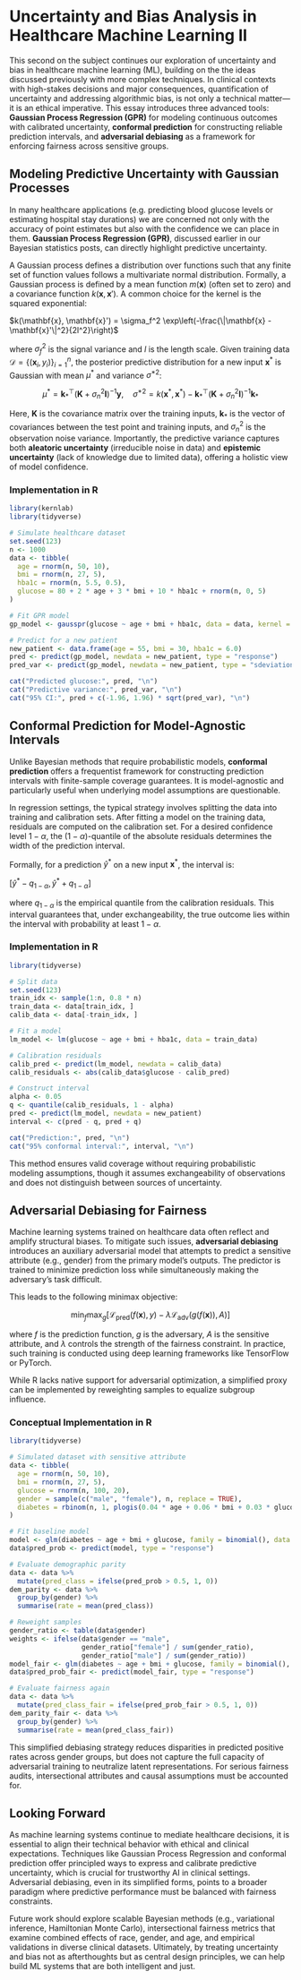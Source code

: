 # Uncertainty and Bias Analysis in Healthcare Machine Learning II

This second on the subject continues our exploration of uncertainty and bias in healthcare machine learning (ML), building on the the ideas discussed previously with more complex techniques. In clinical contexts with high-stakes decisions and major consequences, quantification of uncertainty and addressing algorithmic bias, is not only a technical matter—it is an ethical imperative. This essay introduces three advanced tools: **Gaussian Process Regression (GPR)** for modeling continuous outcomes with calibrated uncertainty, **conformal prediction** for constructing reliable prediction intervals, and **adversarial debiasing** as a framework for enforcing fairness across sensitive groups. 

## Modeling Predictive Uncertainty with Gaussian Processes

In many healthcare applications (e.g. predicting blood glucose levels or estimating hospital stay durations) we are concerned not only with the accuracy of point estimates but also with the confidence we can place in them. **Gaussian Process Regression (GPR)**, discussed earlier in our Bayesian statistics posts, can directly highlight predictive uncertainty.

A Gaussian process defines a distribution over functions such that any finite set of function values follows a multivariate normal distribution. Formally, a Gaussian process is defined by a mean function $m(\mathbf{x})$ (often set to zero) and a covariance function $k(\mathbf{x}, \mathbf{x}')$. A common choice for the kernel is the squared exponential:

$k(\mathbf{x}, \mathbf{x}') = \sigma_f^2 \exp\left(-\frac{\|\mathbf{x} - \mathbf{x}'\|^2}{2l^2}\right)$

where $\sigma_f^2$ is the signal variance and $l$ is the length scale. Given training data $\mathcal{D} = \{(\mathbf{x}_i, y_i)\}_{i=1}^n$, the posterior predictive distribution for a new input $\mathbf{x}^*$ is Gaussian with mean $\mu^*$ and variance $\sigma^{*2}$:

$$
\mu^* = \mathbf{k}_*^\top (\mathbf{K} + \sigma_n^2 \mathbf{I})^{-1} \mathbf{y}, \quad
\sigma^{*2} = k(\mathbf{x}^*, \mathbf{x}^*) - \mathbf{k}_*^\top (\mathbf{K} + \sigma_n^2 \mathbf{I})^{-1} \mathbf{k}_*
$$

Here, $\mathbf{K}$ is the covariance matrix over the training inputs, $\mathbf{k}_*$ is the vector of covariances between the test point and training inputs, and $\sigma_n^2$ is the observation noise variance. Importantly, the predictive variance captures both **aleatoric uncertainty** (irreducible noise in data) and **epistemic uncertainty** (lack of knowledge due to limited data), offering a holistic view of model confidence.


### Implementation in R

```r
library(kernlab)
library(tidyverse)

# Simulate healthcare dataset
set.seed(123)
n <- 1000
data <- tibble(
  age = rnorm(n, 50, 10),
  bmi = rnorm(n, 27, 5),
  hba1c = rnorm(n, 5.5, 0.5),
  glucose = 80 + 2 * age + 3 * bmi + 10 * hba1c + rnorm(n, 0, 5)
)

# Fit GPR model
gp_model <- gausspr(glucose ~ age + bmi + hba1c, data = data, kernel = "rbfdot", var = 0.1)

# Predict for a new patient
new_patient <- data.frame(age = 55, bmi = 30, hba1c = 6.0)
pred <- predict(gp_model, newdata = new_patient, type = "response")
pred_var <- predict(gp_model, newdata = new_patient, type = "sdeviation")^2

cat("Predicted glucose:", pred, "\n")
cat("Predictive variance:", pred_var, "\n")
cat("95% CI:", pred + c(-1.96, 1.96) * sqrt(pred_var), "\n")
```

## Conformal Prediction for Model-Agnostic Intervals

Unlike Bayesian methods that require probabilistic models, **conformal prediction** offers a frequentist framework for constructing prediction intervals with finite-sample coverage guarantees. It is model-agnostic and particularly useful when underlying model assumptions are questionable.

In regression settings, the typical strategy involves splitting the data into training and calibration sets. After fitting a model on the training data, residuals are computed on the calibration set. For a desired confidence level $1 - \alpha$, the $(1 - \alpha)$-quantile of the absolute residuals determines the width of the prediction interval.

Formally, for a prediction $\hat{y}^*$ on a new input $\mathbf{x}^*$, the interval is:

$[\hat{y}^* - q_{1-\alpha}, \hat{y}^* + q_{1-\alpha}]$

where $q_{1-\alpha}$ is the empirical quantile from the calibration residuals. This interval guarantees that, under exchangeability, the true outcome lies within the interval with probability at least $1 - \alpha$.

### Implementation in R

```r
library(tidyverse)

# Split data
set.seed(123)
train_idx <- sample(1:n, 0.8 * n)
train_data <- data[train_idx, ]
calib_data <- data[-train_idx, ]

# Fit a model
lm_model <- lm(glucose ~ age + bmi + hba1c, data = train_data)

# Calibration residuals
calib_pred <- predict(lm_model, newdata = calib_data)
calib_residuals <- abs(calib_data$glucose - calib_pred)

# Construct interval
alpha <- 0.05
q <- quantile(calib_residuals, 1 - alpha)
pred <- predict(lm_model, newdata = new_patient)
interval <- c(pred - q, pred + q)

cat("Prediction:", pred, "\n")
cat("95% conformal interval:", interval, "\n")
```

This method ensures valid coverage without requiring probabilistic modeling assumptions, though it assumes exchangeability of observations and does not distinguish between sources of uncertainty.

## Adversarial Debiasing for Fairness

Machine learning systems trained on healthcare data often reflect and amplify structural biases. To mitigate such issues, **adversarial debiasing** introduces an auxiliary adversarial model that attempts to predict a sensitive attribute (e.g., gender) from the primary model’s outputs. The predictor is trained to minimize prediction loss while simultaneously making the adversary’s task difficult.

This leads to the following minimax objective:

$$
\min_f \max_g \left[ \mathcal{L}_{\text{pred}}(f(\mathbf{x}), y) - \lambda \mathcal{L}_{\text{adv}}(g(f(\mathbf{x})), A) \right]
$$

where $f$ is the prediction function, $g$ is the adversary, $A$ is the sensitive attribute, and $\lambda$ controls the strength of the fairness constraint. In practice, such training is conducted using deep learning frameworks like TensorFlow or PyTorch.

While R lacks native support for adversarial optimization, a simplified proxy can be implemented by reweighting samples to equalize subgroup influence.

### Conceptual Implementation in R

```r
library(tidyverse)

# Simulated dataset with sensitive attribute
data <- tibble(
  age = rnorm(n, 50, 10),
  bmi = rnorm(n, 27, 5),
  glucose = rnorm(n, 100, 20),
  gender = sample(c("male", "female"), n, replace = TRUE),
  diabetes = rbinom(n, 1, plogis(0.04 * age + 0.06 * bmi + 0.03 * glucose - 8))
)

# Fit baseline model
model <- glm(diabetes ~ age + bmi + glucose, family = binomial(), data = data)
data$pred_prob <- predict(model, type = "response")

# Evaluate demographic parity
data <- data %>%
  mutate(pred_class = ifelse(pred_prob > 0.5, 1, 0))
dem_parity <- data %>%
  group_by(gender) %>%
  summarise(rate = mean(pred_class))

# Reweight samples
gender_ratio <- table(data$gender)
weights <- ifelse(data$gender == "male",
                  gender_ratio["female"] / sum(gender_ratio),
                  gender_ratio["male"] / sum(gender_ratio))
model_fair <- glm(diabetes ~ age + bmi + glucose, family = binomial(), data = data, weights = weights)
data$pred_prob_fair <- predict(model_fair, type = "response")

# Evaluate fairness again
data <- data %>%
  mutate(pred_class_fair = ifelse(pred_prob_fair > 0.5, 1, 0))
dem_parity_fair <- data %>%
  group_by(gender) %>%
  summarise(rate = mean(pred_class_fair))
```

This simplified debiasing strategy reduces disparities in predicted positive rates across gender groups, but does not capture the full capacity of adversarial training to neutralize latent representations. For serious fairness audits, intersectional attributes and causal assumptions must be accounted for.

## Looking Forward

As machine learning systems continue to mediate healthcare decisions, it is essential to align their technical behavior with ethical and clinical expectations. Techniques like Gaussian Process Regression and conformal prediction offer principled ways to express and calibrate predictive uncertainty, which is crucial for trustworthy AI in clinical settings. Adversarial debiasing, even in its simplified forms, points to a broader paradigm where predictive performance must be balanced with fairness constraints.

Future work should explore scalable Bayesian methods (e.g., variational inference, Hamiltonian Monte Carlo), intersectional fairness metrics that examine combined effects of race, gender, and age, and empirical validations in diverse clinical datasets. Ultimately, by treating uncertainty and bias not as afterthoughts but as central design principles, we can help build ML systems that are both intelligent and just.
